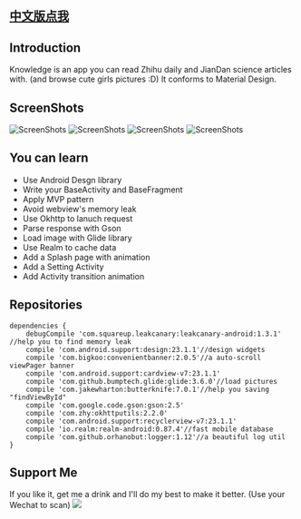 [中文版点我](README.md)
--

## Introduction
Knowledge is an app you can read Zhihu daily and JianDan science articles with. (and browse cute girls pictures :D)
It conforms to Material Design.

## ScreenShots

![ScreenShots](screenshots/girl.jpg)
![ScreenShots](screenshots/main.jpg)
![ScreenShots](screenshots/menu.jpg)
![ScreenShots](screenshots/detail.jpg)

## You can learn

- Use Android Desgn library
- Write your BaseActivity and BaseFragment
- Apply MVP pattern
- Avoid webview's memory leak
- Use Okhttp to lanuch request
- Parse response with Gson
- Load image with Glide library
- Use Realm to cache data
- Add a Splash page with animation
- Add a Setting Activity
- Add Activity transition animation

## Repositories

    dependencies {
        debugCompile 'com.squareup.leakcanary:leakcanary-android:1.3.1' //help you to find memory leak
        compile 'com.android.support:design:23.1.1'//design widgets
        compile 'com.bigkoo:convenientbanner:2.0.5'//a auto-scroll viewPager banner
        compile 'com.android.support:cardview-v7:23.1.1'
        compile 'com.github.bumptech.glide:glide:3.6.0'//load pictures
        compile 'com.jakewharton:butterknife:7.0.1'//help you saving "findViewById"
        compile 'com.google.code.gson:gson:2.5'
        compile 'com.zhy:okhttputils:2.2.0'
        compile 'com.android.support:recyclerview-v7:23.1.1'
        compile 'io.realm:realm-android:0.87.4'//fast mobile database
        compile 'com.github.orhanobut:logger:1.12'//a beautiful log util
    }

## Support Me
If you like it, get me a drink and I'll do my best to make it better. (Use your Wechat to scan)
![](get_me_a_drink.jpg)
